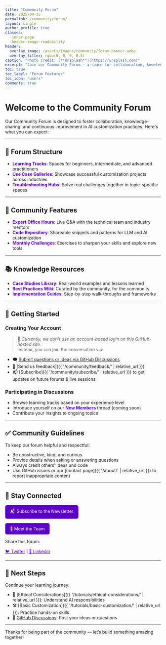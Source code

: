 ```yaml
---
title: "Community Forum"
date: 2025-04-15
permalink: /community/forum/
layout: single
author_profile: true  
classes:
  -inner-page
  -header-image-readability
header:
  overlay_image: /assets/images/community/forum-banner.webp
  overlay_filter: rgba(0, 0, 0, 0.5)
caption: "Photo credit: [**Unsplash**](https://unsplash.com)"
excerpt: "Join our Community Forum — a space for collaboration, knowledge-sharing, and advancing AI customization together."
toc: true
toc_label: "Forum Features"
toc_icon: "users"
comments: true
---
```


# Welcome to the Community Forum

Our Community Forum is designed to foster collaboration, knowledge-sharing, and continuous improvement in AI customization practices. Here's what you can expect:

---

## 🧱 Forum Structure

- <span style="color:#5c00c7;">**Learning Tracks**</span>: Spaces for beginners, intermediate, and advanced practitioners  
- <span style="color:#5c00c7;">**Use Case Galleries**</span>: Showcase successful customization projects across industries  
- <span style="color:#5c00c7;">**Troubleshooting Hubs**</span>: Solve real challenges together in topic-specific spaces  

---

## 🌟 Community Features

- <span style="color:#5c00c7;">**Expert Office Hours**</span>: Live Q&A with the technical team and industry mentors  
- <span style="color:#5c00c7;">**Code Repository**</span>: Shareable snippets and patterns for LLM and AI customization  
- <span style="color:#5c00c7;">**Monthly Challenges**</span>: Exercises to sharpen your skills and explore new tools  

---

## 📚 Knowledge Resources

- <span style="color:#5c00c7;">**Case Studies Library**</span>: Real-world examples and lessons learned  
- <span style="color:#5c00c7;">**Best Practices Wiki**</span>: Curated by the community, for the community  
- <span style="color:#5c00c7;">**Implementation Guides**</span>: Step-by-step walk-throughs and frameworks  

---

## 🚀 Getting Started

### Creating Your Account

> 🔐 *Currently, we don’t use an account-based login on this GitHub-hosted site.*  
> Instead, you can join the conversation via:

- 🗨️ [Submit questions or ideas via GitHub Discussions](https://github.com/sednabcn/ai-llm-blog/discussions)  
- 💬 [Send us feedback]({{ '/community/feedback/' | relative_url }})
- 📬 [Subscribe]({{ '/community/subscribe/' | relative_url }}) to get updates on future forums & live sessions

### Participating in Discussions

- Browse learning tracks based on your experience level  
- Introduce yourself on our <span style="color:#5c00c7;">**New Members**</span> thread (coming soon)  
- Contribute your insights to ongoing topics  

---

## ✅ Community Guidelines

To keep our forum helpful and respectful:

- Be constructive, kind, and curious  
- Provide details when asking or answering questions  
- Always credit others’ ideas and code  
- Use GitHub issues or our [contact page]({{ '/about/' | relative_url }}) to report inappropriate content

---

## 📨 Stay Connected

<p>
  <a href="{{ '/community/subscribe/' | relative_url }}" 
     style="display:inline-block; background:#5c00c7; color:white; padding:10px 16px; text-decoration:none; border-radius:6px;">
     📬 <span style="color:white;">Subscribe to the Newsletter</span>
  </a>
</p>

<p>
  <a href="{{ '/about/' | relative_url }}" 
     style="display:inline-block; background:#5c00c7; color:white; padding:10px 16px; text-decoration:none; border-radius:6px;">
     👥 <span style="color:white;">Meet the Team</span>
  </a>
</p>

<p>Share this forum:</p>
<a href="https://twitter.com/intent/tweet?url={{ site.url }}{{ page.url }}&text=Join our AI Customization Forum!" target="_blank" style="color:#5c00c7;">🐦 Twitter</a> |
<a href="https://www.linkedin.com/sharing/share-offsite/?url={{ site.url }}{{ page.url }}" target="_blank" style="color:#5c00c7;">💼 LinkedIn</a>

---

## 🎯 Next Steps

Continue your learning journey:

- 📘 [Ethical Considerations]({{ '/tutorials/ethical-considerations/' | relative_url }}): Understand AI responsibilities  
- 🛠️ [Basic Customization]({{ '/tutorials/basic-customization/' | relative_url }}): Practice hands-on skills  
- 🔗 [GitHub Discussions](https://github.com/sednabcn/ai-llm-blog/discussions): Post your ideas or questions  

---
 
Thanks for being part of the community — let’s build something amazing together!
